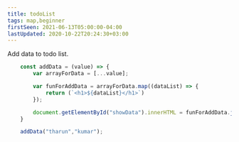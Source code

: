 ```yaml
---
title: todoList
tags: map,beginner
firstSeen: 2021-06-13T05:00:00-04:00
lastUpdated: 2020-10-22T20:24:30+03:00
---
```


Add data to todo list.

<!-- - Use `(arrayname).map` exactly like a for loop. pull down a value from the array one by one -->

<!-- - Use `document.getElementById` access a html div/tag -->



```js
    const addData = (value) => {
        var arrayForData = [...value];

        var funForAddData = arrayForData.map((dataList) => {
            return (`<h1>${dataList}</h1>`)
        });

        document.getElementById("showData").innerHTML = funForAddData.join("");
    }
```

```js
    addData("tharun","kumar");
```

